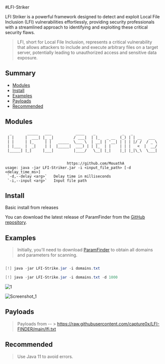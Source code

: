 #LFI-Striker

LFI Striker is a powerful framework designed to detect and exploit Local File Inclusion (LFI) vulnerabilities effortlessly, providing security professionals with a streamlined approach to identifying and exploiting these critical security flaws.

> LFI, short for Local File Inclusion, represents a critical vulnerability that allows attackers to include and execute arbitrary files on a target server, potentially leading to unauthorized access and sensitive data exposure.

## Summary

* [Modules](#modules)
* [Install](#install)
* [Examples](#examples)
* [Payloads](#payloads)
* [Recommended](#recommended)

## Modules
```
  _       _____   ___           ____    _            _   _
 | |     |  ___| |_ _|         / ___|  | |_   _ __  (_) | | __   ___
 | |     | |_     | |   _____  \___ \  | __| | '__| | | | |/ /  / _ \
 | |___  |  _|    | |  |_____|  ___) | | |_  | |    | | |   <  |  __/
 |_____| |_|     |___|         |____/   \__| |_|    |_| |_|\_\  \___|


							https://github.com/MouathA
usage: java -jar LFI-Striker.jar -i <input_file_path> [-d <delay_time_ms>]
 `-d,--delay <arg>`   Delay time in milliseconds
 `-i,--input <arg>`   Input file path
```
## Install

Basic install from releases

You can download the latest release of ParamFinder from the [GitHub repository](https://github.com/MouathA/LFI-Striker/releases).


## Examples

> Initially, you'll need to download [ParamFinder](https://github.com/MouathA/ParamFinder/releases) to obtain all domains and parameters for scanning.
 
```powershell

[!] java -jar LFI-Strike.jar -i domains.txt 

[!] java -jar LFI-Strike.jar -i domains.txt -d 1000

```
![1](https://cdn.discordapp.com/attachments/827372282082492427/1224202236859514971/Start.png?ex=661ca22d&is=660a2d2d&hm=127c58957913fd0c17065ba1357272e24724756c2db776a91435e1be3b23ebf5&)


![Screenshot_1](https://github.com/MouathA/LFI-Striker/assets/103407967/4b2bd7ff-ac15-4f54-acf6-4f01afff42a4)

## Payloads

> Payloads from -- > https://raw.githubusercontent.com/capture0x/LFI-FINDER/main/lfi.txt

## Recommended

> Use Java 11 to avoid errors.





